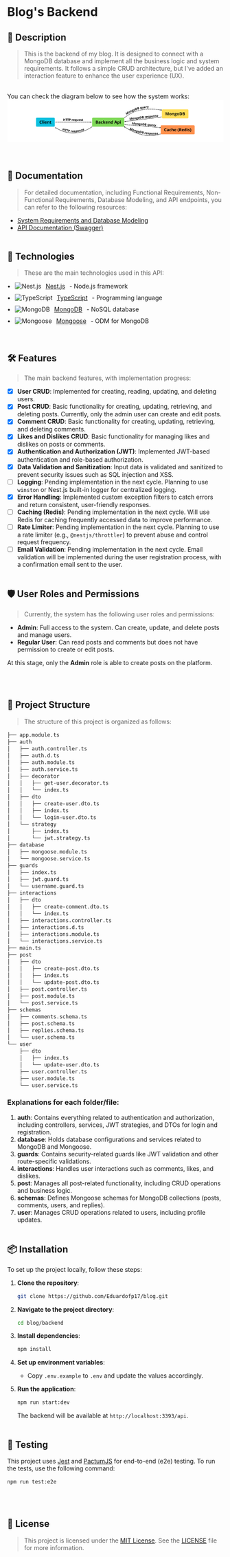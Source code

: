 # Blog's Backend

## 📜 Description
> This is the backend of my blog. It is designed to connect with a MongoDB database and implement all the business logic and system requirements. It follows a simple CRUD architecture, but I've added an interaction feature to enhance the user experience (UX).

<br>
You can check the diagram below to see how the system works:
<img src="/backend/public/images/backend_mongodb_diagram.png" alt="Backend system diagram"><br><br><br>

## 📜 Documentation

> For detailed documentation, including Functional Requirements, Non-Functional Requirements, Database Modeling, and API endpoints, you can refer to the following resources:

- [System Requirements and Database Modeling](/backend/public/documents/System%20Requirements%20and%20Database%20Modeling.pdf)
- [API Documentation (Swagger)](http://localhost:3000/api/docs)
<br><br>

## 🚀 Technologies
> These are the main technologies used in this API:
<div style="display: flex; flex-direction: column; text-align: left; gap: 10px;">
  <div style="display: flex; flex-direction: row; align-items: center; list-style-type: disc; gap: 10px;">
    <span>•</span>
    <img src="https://img.shields.io/badge/Nest.js-000000?style=for-the-badge&logo=nestjs&logoColor=white" alt="Nest.js" />
    <a href="https://nestjs.com/">Nest.js</a>
    - Node.js framework
  </div>
  <div style="display: flex; flex-direction: row; align-items: center; gap: 10px;">
    <span>•</span>
    <img src="https://img.shields.io/badge/TypeScript-3178C6?style=for-the-badge&logo=typescript&logoColor=white" alt="TypeScript" />
        <a href="https://www.typescriptlang.org/">TypeScript</a>
    - Programming language
  </div>
  <div style="display: flex; flex-direction: row; align-items: center; gap: 10px;">
    <span>•</span>
    <img src="https://img.shields.io/badge/MongoDB-47A248?style=for-the-badge&logo=mongodb&logoColor=white" alt="MongoDB" />
    <a href="https://www.mongodb.com/">MongoDB</a>
    - NoSQL database
  </div>
  <div style="display: flex; flex-direction: row; align-items: center; gap: 10px;">
    <span>•</span>
    <img src="https://img.shields.io/badge/Mongoose-880000?style=for-the-badge&logo=mongoose&logoColor=white" alt="Mongoose" />
        <a href="https://mongoosejs.com/">Mongoose</a>
    - ODM for MongoDB
  </div>
</div><br><br>

## 🛠️ Features
> The main backend features, with implementation progress:
- [x] **User CRUD**: Implemented for creating, reading, updating, and deleting users.
- [x] **Post CRUD**: Basic functionality for creating, updating, retrieving, and deleting posts. Currently, only the admin user can create and edit posts.
- [x] **Comment CRUD**: Basic functionality for creating, updating, retrieving, and deleting comments.
- [x] **Likes and Dislikes CRUD**: Basic functionality for managing likes and dislikes on posts or comments.
- [x] **Authentication and Authorization (JWT)**: Implemented JWT-based authentication and role-based authorization.
- [x] **Data Validation and Sanitization**: Input data is validated and sanitized to prevent security issues such as SQL injection and XSS.
- [ ] **Logging**: Pending implementation in the next cycle. Planning to use `winston` or Nest.js built-in logger for centralized logging.
- [x] **Error Handling**: Implemented custom exception filters to catch errors and return consistent, user-friendly responses.
- [ ] **Caching (Redis)**: Pending implementation in the next cycle. Will use Redis for caching frequently accessed data to improve performance.
- [ ] **Rate Limiter**: Pending implementation in the next cycle. Planning to use a rate limiter (e.g., `@nestjs/throttler`) to prevent abuse and control request frequency.
- [ ] **Email Validation**: Pending implementation in the next cycle. Email validation will be implemented during the user registration process, with a confirmation email sent to the user.
<br><br>

## 🛡️ User Roles and Permissions

> Currently, the system has the following user roles and permissions:

- **Admin**: Full access to the system. Can create, update, and delete posts and manage users.
- **Regular User**: Can read posts and comments but does not have permission to create or edit posts.
  
At this stage, only the **Admin** role is able to create posts on the platform.

<br><br>

## 📂 Project Structure
> The structure of this project is organized as follows:

```
├── app.module.ts
├── auth
│   ├── auth.controller.ts
│   ├── auth.d.ts
│   ├── auth.module.ts
│   ├── auth.service.ts
│   ├── decorator
│   │   ├── get-user.decorator.ts
│   │   └── index.ts
│   ├── dto
│   │   ├── create-user.dto.ts
│   │   ├── index.ts
│   │   └── login-user.dto.ts
│   └── strategy
│       ├── index.ts
│       └── jwt.strategy.ts
├── database
│   ├── mongoose.module.ts
│   └── mongoose.service.ts
├── guards
│   ├── index.ts
│   ├── jwt.guard.ts
│   └── username.guard.ts
├── interactions
│   ├── dto
│   │   ├── create-comment.dto.ts
│   │   └── index.ts
│   ├── interactions.controller.ts
│   ├── interactions.d.ts
│   ├── interactions.module.ts
│   └── interactions.service.ts
├── main.ts
├── post
│   ├── dto
│   │   ├── create-post.dto.ts
│   │   ├── index.ts
│   │   └── update-post.dto.ts
│   ├── post.controller.ts
│   ├── post.module.ts
│   └── post.service.ts
├── schemas
│   ├── comments.schema.ts
│   ├── post.schema.ts
│   ├── replies.schema.ts
│   └── user.schema.ts
└── user
    ├── dto
    │   ├── index.ts
    │   └── update-user.dto.ts
    ├── user.controller.ts
    ├── user.module.ts
    └── user.service.ts
```

### Explanations for each folder/file:

1. **auth**: Contains everything related to authentication and authorization, including controllers, services, JWT strategies, and DTOs for login and registration.
2. **database**: Holds database configurations and services related to MongoDB and Mongoose.
3. **guards**: Contains security-related guards like JWT validation and other route-specific validations.
4. **interactions**: Handles user interactions such as comments, likes, and dislikes.
5. **post**: Manages all post-related functionality, including CRUD operations and business logic.
6. **schemas**: Defines Mongoose schemas for MongoDB collections (posts, comments, users, and replies).
7. **user**: Manages CRUD operations related to users, including profile updates.
<br><br>

## 📦 Installation

To set up the project locally, follow these steps:

1. **Clone the repository**:
   ```bash
   git clone https://github.com/Eduardofp17/blog.git
   ```

2. **Navigate to the project directory**:
   ```bash
   cd blog/backend
   ```

3. **Install dependencies**:
   ```bash
   npm install
   ```

4. **Set up environment variables**:
   - Copy `.env.example` to `.env` and update the values accordingly.

5. **Run the application**:
   ```bash
   npm run start:dev
   ```

   The backend will be available at `http://localhost:3393/api`.
<br><br>

## 🧪 Testing

This project uses [Jest](https://jestjs.io/) and [PactumJS](https://pactumjs.github.io/) for end-to-end (e2e) testing. To run the tests, use the following command:

```bash
npm run test:e2e
```
<br><br>

## 📜 License

> This project is licensed under the [MIT License](LICENSE). See the [LICENSE](LICENSE) file for more information.
